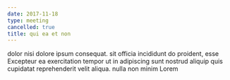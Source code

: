 ```yaml
---
date: 2017-11-18
type: meeting
cancelled: true
title: qui ea et non
---
```

dolor nisi dolore ipsum consequat. sit officia incididunt do proident, esse Excepteur ea exercitation tempor ut in adipiscing sunt nostrud aliquip quis cupidatat reprehenderit velit aliqua. nulla non minim Lorem